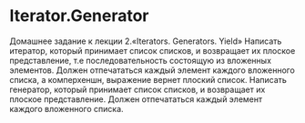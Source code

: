 # Iterator.Generator
Домашнее задание к лекции 2.«Iterators. Generators. Yield»
Написать итератор, который принимает список списков, и возвращает их плоское представление, т.е последовательность состоящую из вложенных элементов. 
Должен отпечататься каждый элемент каждого вложенного списка, а комперхеншн, выражение вернет плоский список. 
Написать генератор, который принимает список списков, и возвращает их плоское представление.
Должен отпечататься каждый элемент каждого вложенного списка.
